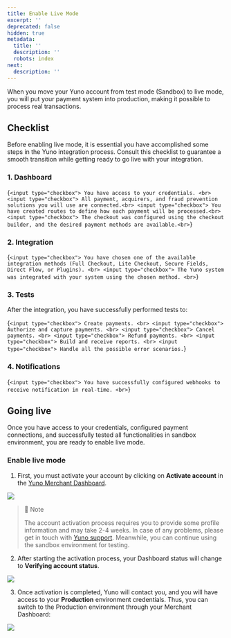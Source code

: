 ```yaml
---
title: Enable Live Mode
excerpt: ''
deprecated: false
hidden: true
metadata:
  title: ''
  description: ''
  robots: index
next:
  description: ''
---
```

When you move your Yuno account from test mode (Sandbox) to live mode, you will put your payment system into production, making it possible to process real transactions.

## Checklist

Before enabling live mode, it is essential you have accomplished some steps in the Yuno integration process. Consult this checklist to guarantee a smooth transition while getting ready to go live with your integration.

### 1. Dashboard

<HTMLBlock>{`
<input type="checkbox"> You have access to your credentials. <br>
<input type="checkbox"> All payment, acquirers, and fraud prevention solutions you will use are connected.<br>
<input type="checkbox"> You have created routes to define how each payment will be processed.<br>
<input type="checkbox"> The checkout was configured using the checkout builder, and the desired payment methods are available.<br>
`}</HTMLBlock>

### 2. Integration

<HTMLBlock>{`
<input type="checkbox"> You have chosen one of the available integration methods (Full Checkout, Lite Checkout, Secure Fields, Direct Flow, or Plugins). <br>
<input type="checkbox"> The Yuno system was integrated with your system using the chosen method. <br>
`}</HTMLBlock>

### 3. Tests

After the integration, you have successfully performed tests to:

<HTMLBlock>{`
<input type="checkbox"> Create payments. <br>
<input type="checkbox"> Authorize and capture payments. <br>
<input type="checkbox"> Cancel payments. <br>
<input type="checkbox"> Refund payments. <br>
<input type="checkbox"> Build and receive reports. <br>
<input type="checkbox"> Handle all the possible error scenarios.
`}</HTMLBlock>

### 4. Notifications

<HTMLBlock>{`
<input type="checkbox"> You have successfully configured webhooks to receive notification in real-time. <br>
`}</HTMLBlock>

## Going live

Once you have access to your credentials, configured payment connections, and successfully tested all functionalities in sandbox environment, you are ready to enable live mode.

### Enable live mode

1. First, you must activate your account by clicking on **Activate account** in the [Yuno Merchant Dashboard](https://dashboard.y.uno/).

<Image align="center" src="https://raw.githubusercontent.com/writechoiceorg/yuno-images/main/doc/getStarted/enableLiveMode/enable_live1.png" />

> 📘 Note
>
> The account activation process requires you to provide some profile information and may take 2-4 weeks. In case of any problems, please get in touch with <a href="mailto:support@y.uno">Yuno support</a>. Meanwhile, you can continue using the sandbox environment for testing.

2. After starting the activation process, your Dashboard status will change to **Verifying account status**.

<Image align="center" src="https://raw.githubusercontent.com/writechoiceorg/yuno-images/main/doc/getStarted/enableLiveMode/enable_live2.png" />

3. Once activation is completed, Yuno will contact you, and you will have access to your **Production** environment credentials. Thus, you can switch to the Production environment through your Merchant Dashboard:

<Image align="center" src="https://raw.githubusercontent.com/writechoiceorg/yuno-images/main/doc/getStarted/enableLiveMode/enable_live3.png" />
